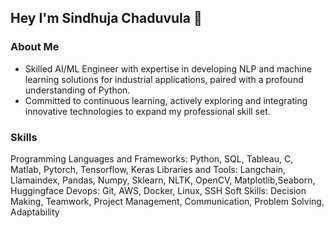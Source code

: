 ## Hey I'm Sindhuja Chaduvula 👋

### About Me
- Skilled AI/ML Engineer with expertise in developing NLP and machine learning solutions for industrial applications, paired with a profound understanding of Python.
- Committed to continuous learning, actively exploring and integrating innovative technologies to expand my professional skill set. 

### Skills
Programming Languages and Frameworks: Python, SQL, Tableau, C, Matlab, Pytorch, Tensorflow, Keras
Libraries and Tools: Langchain, Llamaindex, Pandas, Numpy, Sklearn, NLTK, OpenCV, Matplotlib,Seaborn, Huggingface
Devops: Git, AWS, Docker, Linux, SSH
Soft Skills: Decision Making, Teamwork, Project Management, Communication, Problem Solving, Adaptability
